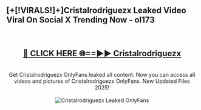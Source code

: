 <h2>[+[!VIRALS!]+]Cristalrodriguezx Leaked Video Viral On Social X Trending Now - ol173</h2>
<br>
<div align="center">
<h2><a href="https://libra.edu.pl?Cristalrodriguezx" rel="nofollow">🔴 CLICK HERE 🌐==►► Cristalrodriguezx</a></h2>
<br>
Get Cristalrodriguezx OnlyFans leaked all content. Now you can access all videos and pictures of Cristalrodriguezx OnlyFans. New Updated Files 2025!
<br>
<br>
<a href="https://libra.edu.pl?Cristalrodriguezx" rel="nofollow" data-target="animated-image.originalLink"><img src="https://i.ibb.co.com/WyWwxjT/player-gif2.gif" alt="Cristalrodriguezx Leaked OnlyFans" style="max-width: 100%; display: inline-block;" data-target="animated-image.originalImage"></a>
</div>
<br>